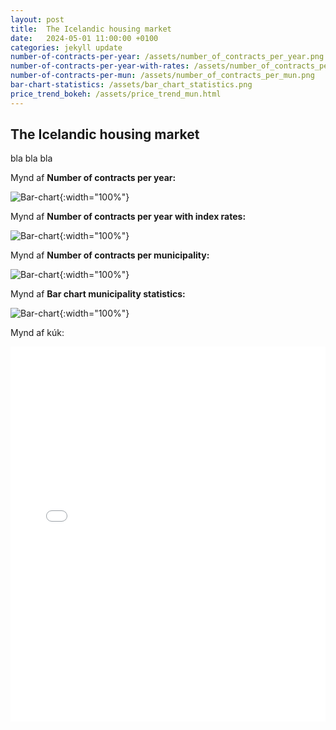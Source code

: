 ```yaml
---
layout: post
title:  The Icelandic housing market
date:   2024-05-01 11:00:00 +0100
categories: jekyll update
number-of-contracts-per-year: /assets/number_of_contracts_per_year.png
number-of-contracts-per-year-with-rates: /assets/number_of_contracts_per_year_w_rates.png
number-of-contracts-per-mun: /assets/number_of_contracts_per_mun.png
bar-chart-statistics: /assets/bar_chart_statistics.png
price_trend_bokeh: /assets/price_trend_mun.html
---
```

## The Icelandic housing market
bla bla bla

Mynd af **Number of contracts per year:**

![Bar-chart]({{page.number-of-contracts-per-year}}){:width="100%"}

Mynd af **Number of contracts per year with index rates:**

![Bar-chart]({{page.number-of-contracts-per-year-with-rates}}){:width="100%"}

Mynd af **Number of contracts per municipality:**

![Bar-chart]({{page.number-of-contracts-per-mun}}){:width="100%"}

Mynd af **Bar chart municipality statistics:**

![Bar-chart]({{page.bar-chart-statistics}}){:width="100%"}

Mynd af kúk:

<iframe src="{{page.price_trend_bokeh}}" width="100%" height="600px" frameborder="0">
    Sorry, your browser doesn't support iframes.
</iframe>

